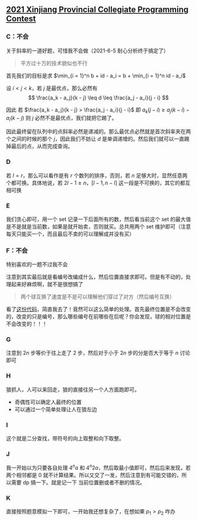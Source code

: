## [2021 Xinjiang Provincial Collegiate Programming Contest](https://codeforces.com/gym/103115/)

### C：不会

关于斜率的一道好题，可惜我不会做（2021-6-5 耐心分析终于搞定了）

> 平方过十万的技术貌似也不行

首先我们的目标是求 $\min_{i = 1}^n b + id - a_i = b + \min_{i = 1}^n id - a_i$

设 $i < j < k$，若 $j$ 是最优点，那么必然有
$$
\frac{a_k - a_j}{k - j} \leq d \leq \frac{a_j - a_i}{j - i}
$$

因此 若 $\frac{a_k - a_j}{k - j} > \frac{a_j - a_i}{j - i}$ 即 $a_k(j - i) \geq a_j (k - i) - a_i(k - j)$ 则 $j$ 必然不是最优点，我们就把它踢了。

因此最终留在队列中的点斜率必然是递减的。那么最优点必然就是首次斜率夹在两个之间的时候的那个 $j$，因此我们不妨让 $d$ 是单调递增的。然后我们就可以一直踢掉最后的点，从而完成查询。

### D

若 $l = r$，那么可以看作是有 $r$ 个数列的排序，否则，若 $n$ 足够大时，显然任意两个都可换。具体地说，若 $2l - 1 \geq n$，$[l - 1, n - l]$ 这一段是不可换的，其它的都互相可换

### E

我们贪心即可，用一个 set 记录一下后面所有的数，然后看当前这个 set 的最大值是不是就是当前数，如果是就开始卖，否则就买。总共用两个 set 维护即可（注意每天只能买一个，而且最后不卖的可以理解成并没有买）

### F：不会

特别喜欢的一题不过我不会

注意到其实最后就是看编号改编成什么，然后位置直接求即可。但是有不动的，处理起来好麻烦啊，就不是很想搞了

> 两个球互换了速度是不是可以理解他们穿过了对方（然后编号互换）

看了[这份代码](https://codeforces.com/gym/103115/submission/118028208)，简直我去了！竟然可以这么简单的处理。首先最终位置是不会改变的，改变的只是编号，那么哪些编号在前哪些在后呢？你会发现，球的相对位置是不会改变的！！！

### G

注意到 $2n$ 步等价于往上走了 2 步，然后对于小于 $2n$ 步的分是否大于等于 $n$ 讨论即可

### H

狼抓人，人可以来回走，狼的直接往另一个人方面跑即可。

- 奇偶性可以确定人最终的位置
- 可以通过一个简单处理让人在狼左边

### I

这个就是二分查找，带符号的向上取整和向下取整。

### J

我一开始以为只要各自处理 $4^{n} a$ 和 $4^{n} 2a$，然后取最小值即可，然后后来发现，若两个相邻都是 0 就不计算结果。所以又交了一发，然后注意到有可能交错的，所以需要 dp 搞一下。就是记一下 当前位置删或者不删的情况。

### K

直接按照题意模拟一下即可，一开始我还想复杂了，在想如果 $p_1 > p_2$ 咋办